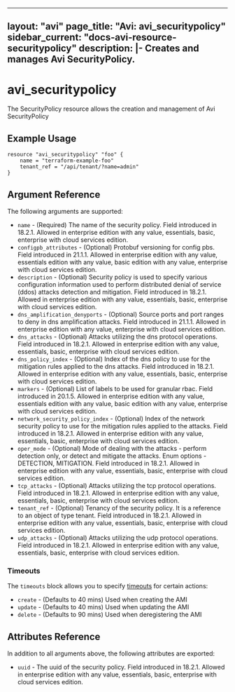 <!--
    Copyright 2021 VMware, Inc.
    SPDX-License-Identifier: Mozilla Public License 2.0
-->
---
layout: "avi"
page_title: "Avi: avi_securitypolicy"
sidebar_current: "docs-avi-resource-securitypolicy"
description: |-
  Creates and manages Avi SecurityPolicy.
---

# avi_securitypolicy

The SecurityPolicy resource allows the creation and management of Avi SecurityPolicy

## Example Usage

```hcl
resource "avi_securitypolicy" "foo" {
    name = "terraform-example-foo"
    tenant_ref = "/api/tenant/?name=admin"
}
```

## Argument Reference

The following arguments are supported:

* `name` - (Required) The name of the security policy. Field introduced in 18.2.1. Allowed in enterprise edition with any value, essentials, basic, enterprise with cloud services edition.
* `configpb_attributes` - (Optional) Protobuf versioning for config pbs. Field introduced in 21.1.1. Allowed in enterprise edition with any value, essentials edition with any value, basic edition with any value, enterprise with cloud services edition.
* `description` - (Optional) Security policy is used to specify various configuration information used to perform distributed denial of service (ddos) attacks detection and mitigation. Field introduced in 18.2.1. Allowed in enterprise edition with any value, essentials, basic, enterprise with cloud services edition.
* `dns_amplification_denyports` - (Optional) Source ports and port ranges to deny in dns amplification attacks. Field introduced in 21.1.1. Allowed in enterprise edition with any value, enterprise with cloud services edition.
* `dns_attacks` - (Optional) Attacks utilizing the dns protocol operations. Field introduced in 18.2.1. Allowed in enterprise edition with any value, essentials, basic, enterprise with cloud services edition.
* `dns_policy_index` - (Optional) Index of the dns policy to use for the mitigation rules applied to the dns attacks. Field introduced in 18.2.1. Allowed in enterprise edition with any value, essentials, basic, enterprise with cloud services edition.
* `markers` - (Optional) List of labels to be used for granular rbac. Field introduced in 20.1.5. Allowed in enterprise edition with any value, essentials edition with any value, basic edition with any value, enterprise with cloud services edition.
* `network_security_policy_index` - (Optional) Index of the network security policy to use for the mitigation rules applied to the attacks. Field introduced in 18.2.1. Allowed in enterprise edition with any value, essentials, basic, enterprise with cloud services edition.
* `oper_mode` - (Optional) Mode of dealing with the attacks - perform detection only, or detect and mitigate the attacks. Enum options - DETECTION, MITIGATION. Field introduced in 18.2.1. Allowed in enterprise edition with any value, essentials, basic, enterprise with cloud services edition.
* `tcp_attacks` - (Optional) Attacks utilizing the tcp protocol operations. Field introduced in 18.2.1. Allowed in enterprise edition with any value, essentials, basic, enterprise with cloud services edition.
* `tenant_ref` - (Optional) Tenancy of the security policy. It is a reference to an object of type tenant. Field introduced in 18.2.1. Allowed in enterprise edition with any value, essentials, basic, enterprise with cloud services edition.
* `udp_attacks` - (Optional) Attacks utilizing the udp protocol operations. Field introduced in 18.2.1. Allowed in enterprise edition with any value, essentials, basic, enterprise with cloud services edition.


### Timeouts

The `timeouts` block allows you to specify [timeouts](https://www.terraform.io/docs/configuration/resources.html#timeouts) for certain actions:

* `create` - (Defaults to 40 mins) Used when creating the AMI
* `update` - (Defaults to 40 mins) Used when updating the AMI
* `delete` - (Defaults to 90 mins) Used when deregistering the AMI

## Attributes Reference

In addition to all arguments above, the following attributes are exported:

* `uuid` -  The uuid of the security policy. Field introduced in 18.2.1. Allowed in enterprise edition with any value, essentials, basic, enterprise with cloud services edition.

